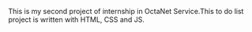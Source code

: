 This is my second project of internship in OctaNet Service.This to do list project is written with HTML, CSS and JS.
